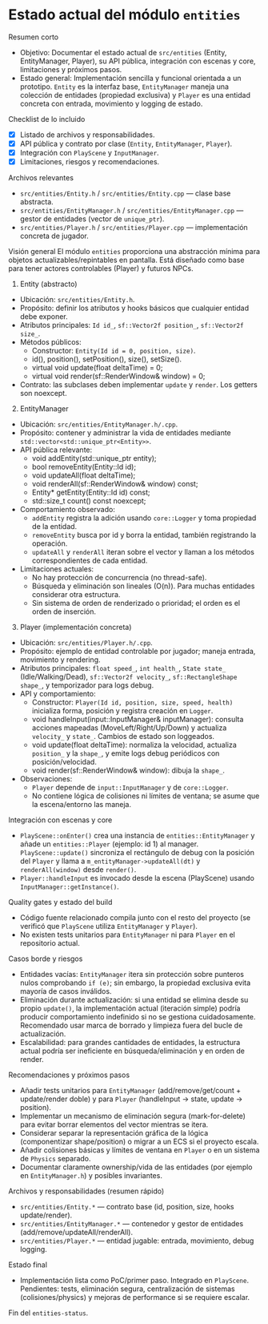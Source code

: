 # Estado actual del módulo `entities`

Resumen corto
- Objetivo: Documentar el estado actual de `src/entities` (Entity, EntityManager, Player), su API pública, integración con escenas y core, limitaciones y próximos pasos.
- Estado general: Implementación sencilla y funcional orientada a un prototipo. `Entity` es la interfaz base, `EntityManager` maneja una colección de entidades (propiedad exclusiva) y `Player` es una entidad concreta con entrada, movimiento y logging de estado.

Checklist de lo incluido
- [x] Listado de archivos y responsabilidades.
- [x] API pública y contrato por clase (`Entity`, `EntityManager`, `Player`).
- [x] Integración con `PlayScene` y `InputManager`.
- [x] Limitaciones, riesgos y recomendaciones.

Archivos relevantes
- `src/entities/Entity.h` / `src/entities/Entity.cpp` — clase base abstracta.
- `src/entities/EntityManager.h` / `src/entities/EntityManager.cpp` — gestor de entidades (vector de `unique_ptr`).
- `src/entities/Player.h` / `src/entities/Player.cpp` — implementación concreta de jugador.

Visión general
El módulo `entities` proporciona una abstracción mínima para objetos actualizables/repintables en pantalla. Está diseñado como base para tener actores controlables (Player) y futuros NPCs.

1) Entity (abstracto)
- Ubicación: `src/entities/Entity.h`.
- Propósito: definir los atributos y hooks básicos que cualquier entidad debe exponer.
- Atributos principales: `Id id_`, `sf::Vector2f position_`, `sf::Vector2f size_`.
- Métodos públicos:
  - Constructor: `Entity(Id id = 0, position, size)`.
  - id(), position(), setPosition(), size(), setSize().
  - virtual void update(float deltaTime) = 0;
  - virtual void render(sf::RenderWindow& window) = 0;
- Contrato: las subclases deben implementar `update` y `render`. Los getters son noexcept.

2) EntityManager
- Ubicación: `src/entities/EntityManager.h/.cpp`.
- Propósito: contener y administrar la vida de entidades mediante `std::vector<std::unique_ptr<Entity>>`.
- API pública relevante:
  - void addEntity(std::unique_ptr<Entity> entity);
  - bool removeEntity(Entity::Id id);
  - void updateAll(float deltaTime);
  - void renderAll(sf::RenderWindow& window) const;
  - Entity* getEntity(Entity::Id id) const;
  - std::size_t count() const noexcept;
- Comportamiento observado:
  - `addEntity` registra la adición usando `core::Logger` y toma propiedad de la entidad.
  - `removeEntity` busca por id y borra la entidad, también registrando la operación.
  - `updateAll` y `renderAll` iteran sobre el vector y llaman a los métodos correspondientes de cada entidad.
- Limitaciones actuales:
  - No hay protección de concurrencia (no thread-safe).
  - Búsqueda y eliminación son lineales (O(n)). Para muchas entidades considerar otra estructura.
  - Sin sistema de orden de renderizado o prioridad; el orden es el orden de inserción.

3) Player (implementación concreta)
- Ubicación: `src/entities/Player.h/.cpp`.
- Propósito: ejemplo de entidad controlable por jugador; maneja entrada, movimiento y rendering.
- Atributos principales: `float speed_`, `int health_`, `State state_` (Idle/Walking/Dead), `sf::Vector2f velocity_`, `sf::RectangleShape shape_`, y temporizador para logs debug.
- API y comportamiento:
  - Constructor: `Player(Id id, position, size, speed, health)` inicializa forma, posición y registra creación en `Logger`.
  - void handleInput(input::InputManager& inputManager): consulta acciones mapeadas (MoveLeft/Right/Up/Down) y actualiza `velocity_` y `state_`. Cambios de estado son loggeados.
  - void update(float deltaTime): normaliza la velocidad, actualiza `position_` y la `shape_`, y emite logs debug periódicos con posición/velocidad.
  - void render(sf::RenderWindow& window): dibuja la `shape_`.
- Observaciones:
  - `Player` depende de `input::InputManager` y de `core::Logger`.
  - No contiene lógica de colisiones ni límites de ventana; se asume que la escena/entorno las maneja.

Integración con escenas y core
- `PlayScene::onEnter()` crea una instancia de `entities::EntityManager` y añade un `entities::Player` (ejemplo: id 1) al manager. `PlayScene::update()` sincroniza el rectángulo de debug con la posición del `Player` y llama a `m_entityManager->updateAll(dt)` y `renderAll(window)` desde `render()`.
- `Player::handleInput` es invocado desde la escena (PlayScene) usando `InputManager::getInstance()`.

Quality gates y estado del build
- Código fuente relacionado compila junto con el resto del proyecto (se verificó que `PlayScene` utiliza `EntityManager` y `Player`).
- No existen tests unitarios para `EntityManager` ni para `Player` en el repositorio actual.

Casos borde y riesgos
- Entidades vacías: `EntityManager` itera sin protección sobre punteros nulos comprobando `if (e)`; sin embargo, la propiedad exclusiva evita mayoría de casos inválidos.
- Eliminación durante actualización: si una entidad se elimina desde su propio `update()`, la implementación actual (iteración simple) podría producir comportamiento indefinido si no se gestiona cuidadosamente. Recomendado usar marca de borrado y limpieza fuera del bucle de actualización.
- Escalabilidad: para grandes cantidades de entidades, la estructura actual podría ser ineficiente en búsqueda/eliminación y en orden de render.

Recomendaciones y próximos pasos
- Añadir tests unitarios para `EntityManager` (add/remove/get/count + update/render doble) y para `Player` (handleInput -> state, update -> position).
- Implementar un mecanismo de eliminación segura (mark-for-delete) para evitar borrar elementos del vector mientras se itera.
- Considerar separar la representación gráfica de la lógica (componentizar shape/position) o migrar a un ECS si el proyecto escala.
- Añadir colisiones básicas y límites de ventana en `Player` o en un sistema de `Physics` separado.
- Documentar claramente ownership/vida de las entidades (por ejemplo en `EntityManager.h`) y posibles invariantes.

Archivos y responsabilidades (resumen rápido)
- `src/entities/Entity.*` — contrato base (id, position, size, hooks update/render).
- `src/entities/EntityManager.*` — contenedor y gestor de entidades (add/remove/updateAll/renderAll).
- `src/entities/Player.*` — entidad jugable: entrada, movimiento, debug logging.

Estado final
- Implementación lista como PoC/primer paso. Integrado en `PlayScene`. Pendientes: tests, eliminación segura, centralización de sistemas (colisiones/physics) y mejoras de performance si se requiere escalar.

Fin del `entities-status`.
